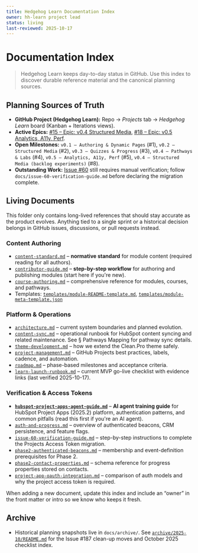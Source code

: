 ```yaml
---
title: Hedgehog Learn Documentation Index
owner: hh-learn project lead
status: living
last-reviewed: 2025-10-17
---
```


# Documentation Index

> Hedgehog Learn keeps day-to-day status in GitHub. Use this index to discover durable reference material and the canonical planning sources.

## Planning Sources of Truth
- **GitHub Project (Hedgehog Learn):** Repo → *Projects* tab → *Hedgehog Learn* board (Kanban + Iterations views).
- **Active Epics:** [#15 – Epic: v0.4 Structured Media](https://github.com/afewell-hh/hh-learn/issues/15), [#18 – Epic: v0.5 Analytics, A11y, Perf](https://github.com/afewell-hh/hh-learn/issues/18).
- **Open Milestones:** `v0.1 – Authoring & Dynamic Pages` (#1), `v0.2 – Structured Media` (#2), `v0.3 – Quizzes & Progress` (#3), `v0.4 – Pathways & Labs` (#4), `v0.5 – Analytics, A11y, Perf` (#5), `v0.4 – Structured Media (backlog experiments)` (#8).
- **Outstanding Work:** [Issue #60](https://github.com/afewell-hh/hh-learn/issues/60) still requires manual verification; follow `docs/issue-60-verification-guide.md` before declaring the migration complete.

## Living Documents

This folder only contains long-lived references that should stay accurate as the product evolves. Anything tied to a single sprint or a historical decision belongs in GitHub issues, discussions, or pull requests instead.

### Content Authoring
- [`content-standard.md`](content-standard.md) – **normative standard** for module content (required reading for all authors).
- [`contributor-guide.md`](contributor-guide.md) – **step-by-step workflow** for authoring and publishing modules (start here if you're new).
- [`course-authoring.md`](course-authoring.md) – comprehensive reference for modules, courses, and pathways.
- Templates: [`templates/module-README-template.md`](templates/module-README-template.md), [`templates/module-meta-template.json`](templates/module-meta-template.json)

### Platform & Operations
- [`architecture.md`](architecture.md) – current system boundaries and planned evolution.
- [`content-sync.md`](content-sync.md) – operational runbook for HubSpot content syncing and related maintenance. See § Pathways Mapping for pathway sync details.
- [`theme-development.md`](theme-development.md) – how we extend the Clean.Pro theme safely.
- [`project-management.md`](project-management.md) – GitHub Projects best practices, labels, cadence, and automation.
- [`roadmap.md`](roadmap.md) – phase-based milestones and acceptance criteria.
- [`learn-launch-runbook.md`](learn-launch-runbook.md) – current MVP go-live checklist with evidence links (last verified 2025-10-17).

### Verification & Access Tokens
- **[`hubspot-project-apps-agent-guide.md`](hubspot-project-apps-agent-guide.md)** – **AI agent training guide** for HubSpot Project Apps (2025.2) platform, authentication patterns, and common pitfalls (read this first if you're an AI agent).
- [`auth-and-progress.md`](auth-and-progress.md) – overview of authenticated beacons, CRM persistence, and feature flags.
- [`issue-60-verification-guide.md`](issue-60-verification-guide.md) – step-by-step instructions to complete the Projects Access Token migration.
- [`phase2-authenticated-beacons.md`](phase2-authenticated-beacons.md) – membership and event-definition prerequisites for Phase 2.
- [`phase2-contact-properties.md`](phase2-contact-properties.md) – schema reference for progress properties stored on contacts.
- [`project-app-oauth-integration.md`](project-app-oauth-integration.md) – comparison of auth models and why the project access token is required.

When adding a new document, update this index and include an “owner” in the front matter or intro so we know who keeps it fresh.

## Archive
- Historical planning snapshots live in `docs/archive/`. See [`archive/2025-10/README.md`](archive/2025-10/README.md) for the Issue #187 clean-up moves and October 2025 checklist index.
